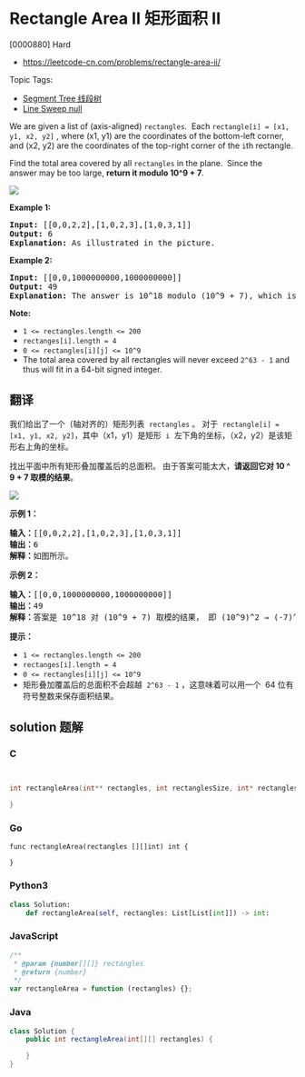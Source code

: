# Rectangle Area II 矩形面积 II

[0000880] Hard

- https://leetcode-cn.com/problems/rectangle-area-ii/

Topic Tags:

- [Segment Tree 线段树](https://leetcode-cn.com/tag/segment-tree/)
- [Line Sweep null](https://leetcode-cn.com/tag/line-sweep/)

We are given a list of (axis-aligned) `rectangles`.  Each `rectangle[i] = [x1, y1, x2, y2]` , where (x1, y1) are the coordinates of the bottom-left corner, and (x2, y2) are the coordinates of the top-right corner of the `i`th rectangle.

Find the total area covered by all `rectangles` in the plane.  Since the answer may be too large, **return it modulo 10^9 + 7**.

![](https://s3-lc-upload.s3.amazonaws.com/uploads/2018/06/06/rectangle_area_ii_pic.png)

**Example 1:**

<pre><strong>Input: </strong>[[0,0,2,2],[1,0,2,3],[1,0,3,1]]
<strong>Output: </strong>6
<strong>Explanation: </strong>As illustrated in the picture.
</pre>

**Example 2:**

<pre><strong>Input: </strong>[[0,0,1000000000,1000000000]]
<strong>Output: </strong>49
<strong>Explanation: </strong>The answer is 10^18 modulo (10^9 + 7), which is (10^9)^2 = (-7)^2 = 49.
</pre>

**Note:**

- `1 <= rectangles.length <= 200`
- `rectanges[i].length = 4`
- `0 <= rectangles[i][j] <= 10^9`
- The total area covered by all rectangles will never exceed `2^63 - 1` and thus will fit in a 64-bit signed integer.

## 翻译

我们给出了一个（轴对齐的）矩形列表  `rectangles` 。 对于  `rectangle[i] = [x1, y1, x2, y2]`，其中（x1，y1）是矩形  `i`  左下角的坐标，（x2，y2）是该矩形右上角的坐标。

找出平面中所有矩形叠加覆盖后的总面积。 由于答案可能太大，**请返回它对 10 ^ 9 + 7 取模的结果**。

![](https://s3-lc-upload.s3.amazonaws.com/uploads/2018/06/06/rectangle_area_ii_pic.png)

**示例 1：**

<pre><strong>输入：</strong>[[0,0,2,2],[1,0,2,3],[1,0,3,1]]
<strong>输出：</strong>6
<strong>解释：</strong>如图所示。
</pre>

**示例 2：**

<pre><strong>输入：</strong>[[0,0,1000000000,1000000000]]
<strong>输出：</strong>49
<strong>解释：</strong>答案是 10^18 对 (10^9 + 7) 取模的结果， 即 (10^9)^2 → (-7)^2 = 49 。
</pre>

**提示：**

- `1 <= rectangles.length <= 200`
- `rectanges[i].length = 4`
- `0 <= rectangles[i][j] <= 10^9`
- 矩形叠加覆盖后的总面积不会超越  `2^63 - 1` ，这意味着可以用一个  64 位有符号整数来保存面积结果。

## solution 题解

### C

```c


int rectangleArea(int** rectangles, int rectanglesSize, int* rectanglesColSize){

}


```

### Go

```golang
func rectangleArea(rectangles [][]int) int {

}
```

### Python3

```python
class Solution:
    def rectangleArea(self, rectangles: List[List[int]]) -> int:

```

### JavaScript

```javascript
/**
 * @param {number[][]} rectangles
 * @return {number}
 */
var rectangleArea = function (rectangles) {};
```

### Java

```java
class Solution {
    public int rectangleArea(int[][] rectangles) {

    }
}
```
